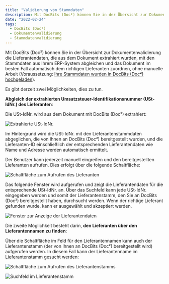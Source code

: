 ```yaml
---
title: "Validierung von Stammdaten"
description: Mit DocBits (Doc²) können Sie in der Übersicht zur Dokumentenvalidierung die Lieferantendaten, die aus dem Dokument extrahiert wurden, mit den Stammdaten aus Ihrem ERP-System abgleichen und das Dokument im besten Fall automatisch dem richtigen Lieferanten zuordnen, ohne manuelle Arbeit.
date: "2022-02-24"
tags:
  - DocBits (Doc²)
  - Dokumentenvalidierung
  - Stammdatenvalidierung
---
```


Mit DocBits (Doc²) können Sie in der Übersicht zur Dokumentenvalidierung die Lieferantendaten, die aus dem Dokument extrahiert wurden, mit den Stammdaten aus Ihrem ERP-System abgleichen und das Dokument im besten Fall automatisch dem richtigen Lieferanten zuordnen, ohne manuelle Arbeit (Voraussetzung: [Ihre Stammdaten wurden in DocBits (Doc²) hochgeladen](/docbits/settings-master-data-validation/)).

Es gibt derzeit zwei Möglichkeiten, dies zu tun.

**Abgleich der extrahierten Umsatzsteuer-Identifikationsnummer (USt-IdNr.) des Lieferanten**:

Die USt-IdNr. wird aus dem Dokument mit DocBits (Doc²) extrahiert:

![Extrahierte USt-IdNr.](/_images/docbits/DOC2_master-data-validation_1.png)

Im Hintergrund wird die USt-IdNr. mit den Lieferantenstammdaten abgeglichen, die von Ihnen an DocBits (Doc²) bereitgestellt wurden, und die Lieferanten-ID einschließlich der entsprechenden Lieferantendaten wie Name und Adresse werden automatisch ermittelt.

Der Benutzer kann jederzeit manuell eingreifen und den bereitgestellten Lieferanten aufrufen. Dies erfolgt über die folgende Schaltfläche:

![Schaltfläche zum Aufrufen des Lieferanten](/_images/docbits/image-21.png)

Das folgende Fenster wird aufgerufen und zeigt die Lieferantendaten für die entsprechende USt-IdNr. an. Über das Suchfeld kann jede USt-IdNr. eingegeben werden und somit der Lieferantenstamm, den Sie an DocBits (Doc²) bereitgestellt haben, durchsucht werden. Wenn der richtige Lieferant gefunden wurde, kann er ausgewählt und akzeptiert werden.

![Fenster zur Anzeige der Lieferantendaten](/_images/docbits/image-23-1024x276.png)

Die zweite Möglichkeit besteht darin, **den Lieferanten über den Lieferantennamen zu finden**:

Über die Schaltfläche im Feld für den Lieferantennamen kann auch der Lieferantenstamm (der von Ihnen an DocBits (Doc²) bereitgestellt wird) aufgerufen werden. In diesem Fall kann der Lieferantenname im Lieferantenstamm gesucht werden:

![Schaltfläche zum Aufrufen des Lieferantenstamms](/_images/docbits/image-24.png)

![Suchfeld im Lieferantenstamm](/_images/docbits/image-25-1024x192.png)